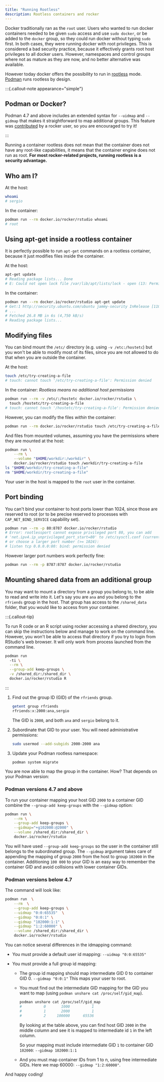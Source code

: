 ```yaml
---
title: "Running Rootless"
description: Rootless containers and rocker
---
```


Docker traditionally ran as the `root` user. Users who wanted to run docker
containers needed to be given `sudo` access and use `sudo docker`, or be added
to the `docker` group, so they could run docker without typing `sudo` first. In
both cases, they were running docker with root privileges. This is considered a
bad security practice, because it effectively grants root
host privileges to all docker users. However, namespaces and control groups where
not as mature as they are now, and no better alternative
was available.

However today docker offers the possibility to
run in [rootless](https://docs.docker.com/engine/security/rootless/) mode.
[Podman](https://podman.io/) runs rootless by design.

:::{.callout-note appearance="simple"}

## Podman or Docker?

Podman 4.7 and above includes an extended syntax for `--uidmap` and `--gidmap` that
makes it straightforward to map additional groups. This feature was 
[contributed](https://github.com/containers/podman/pull/18713)
by a rocker user, so you are encouraged to try it!

:::


Running a container rootless does not mean that the container does not have
any root-like capabilities, it means that the container engine does not run
as root. **For most rocker-related projects, running rootless is a security advantage.**


## Who am I?

At the host:

```{.sh filename="Terminal"}
whoami
# sergio
```

In the container:


```{.sh filename="Terminal"}
podman run --rm docker.io/rocker/rstudio whoami
# root
```

## Using apt-get inside a rootless container

It is perfectly possible to run `apt-get` commands on a
rootless container, because it just modifies files inside the container.

At the host:

```{.sh filename="Terminal"}
apt-get update
# Reading package lists... Done
# E: Could not open lock file /var/lib/apt/lists/lock - open (13: Permission denied)
```

In the container:

```{.sh filename="Terminal"}
podman run --rm docker.io/rocker/rstudio apt-get update
# Get:1 http://security.ubuntu.com/ubuntu jammy-security InRelease [110 kB]
# ...
# Fetched 26.8 MB in 6s (4,750 kB/s)
# Reading package lists...
```

## Modifying files

You can bind mount the `/etc/` directory (e.g. using `-v /etc:/hostetc`) but you won't
be able to modify most of its files, since you are not allowed to do that
when you are outside the container.

At the host:

```{.sh filename="Terminal"}
touch /etc/try-creating-a-file
# touch: cannot touch '/etc/try-creating-a-file': Permission denied
```

In the container: *Rootless means no additional host permissions*

```{.sh filename="Terminal"}
podman run --rm -v /etc/:/hostetc docker.io/rocker/rstudio \
  touch /hostetc/try-creating-a-file
# touch: cannot touch '/hostetc/try-creating-a-file': Permission denied
```

However, you can modify the files *within* the container:

```{.sh filename="Terminal"}
podman run --rm docker.io/rocker/rstudio touch /etc/try-creating-a-file
```

And files from mounted volumes, assuming you have the permissions where they
are mounted at the host:

```{.sh filename="Terminal"}
podman run \
    --rm \
    --volume "$HOME/workdir:/workdir" \
    docker.io/rocker/rstudio touch /workdir/try-creating-a-file
ls "$HOME/workdir/try-creating-a-file"
rm "$HOME/workdir/try-creating-a-file"
```

Your user in the host is mapped to the `root` user in the container.

## Port binding

You can't bind your container to host ports lower than 1024,
since those are reserved to root (or to be precise reserved to processes with
`CAP_NET_BIND_SERVICE` capability set).


```{.sh filename="Terminal"}
podman run --rm -p 80:8787 docker.io/rocker/rstudio
# Error: rootlessport cannot expose privileged port 80, you can add 
# 'net.ipv4.ip_unprivileged_port_start=80' to /etc/sysctl.conf (currently 1024),
# or choose a larger port number (>= 1024):
# listen tcp 0.0.0.0:80: bind: permission denied
```

However larger port numbers work perfectly fine:

```{.sh filename="Terminal"}
podman run --rm -p 8787:8787 docker.io/rocker/rstudio
```

## Mounting shared data from an additional group

You may want to mount a directory from a group you belong to, to be able to read
and write into it. Let's say you are `ana` and you belong to the `rfriends`
group in the host. That group has access to the `/shared_data` folder, that you would
like to access from your container.

:::{.callout-tip}

To run R code or an R script using rocker accessing a shared directory, you
can skip the instructions below and manage to work on the command line. However,
you won't be able to access that directory if you try to login from RStudio's web
browser. It will only work from process launched from the command line.


```{.sh filename="Terminal"}
podman run 
  -ti \
  --rm \
  --group-add keep-groups \
  -v /shared_dir:/shared_dir \
  docker.io/rocker/rstudio R
```
:::



1. Find out the group ID (GID) of the `rfriends` group.

    ```{.sh filename="Terminal"}
    getent group rfriends
    rfriends:x:2000:ana,sergio
    ```

    The GID is `2000`, and both `ana` and `sergio` belong to it.

2. Subordinate that GID to your user. You will need administrative permissions:

    ```{.sh filename="Terminal"}
    sudo usermod --add-subgids 2000-2000 ana
    ```

3. Update your Podman rootless namespace:

    ```{.sh filename="Terminal"}
    podman system migrate
    ```

You are now able to map the group in the container. How? That depends on your Podman version:


### Podman versions 4.7 and above

To run your container mapping your host GID `2000` to a container GID combine
the `--group-add keep-groups` with the `--gidmap` option:

```{.sh filename="Terminal"}
podman run \
    --rm \
    --group-add keep-groups \
    --gidmap="+g102000:@2000" \
    --volume /shared_dir:/shared_dir \
    docker.io/rocker/rstudio
```

You will have used `--group-add keep-groups` so the user in the container still belongs to
the subordinated group. The `--gidmap` argument takes care of appending the mapping of group
`2000` from the host to group `102000` in the container. Additioning `100 000` to your GID is an
easy way to remember the container GID and avoid collisions with lower container GIDs.


### Podman versions below 4.7

The command will look like:

```{.sh filename="Terminal"}
podman run  \
    --rm  \
    --group-add keep-groups \
    --uidmap "0:0:65535"  \
    --gidmap "0:0:1" \
    --gidmap "102000:1:1" \
    --gidmap "1:2:60000" \
    --volume /shared_dir:/shared_dir \
    docker.io/rocker/rstudio
```

You can notice several differences in the idmapping command:

- You must provide a default user id mapping: `--uidmap "0:0:65535"`
- You must provide a full group id mapping:

  * The group id mapping should map intermediate GID 0 to container GID 0.
    `--gidmap "0:0:1"` This maps your user to root.

  * You must find out the intermediate GID mapping for the GID you want to map
    (using `podman unshare cat /proc/self/gid_map`).


    ```{.sh filename="Terminal"}
    podman unshare cat /proc/self/gid_map
    #          0       1000          1
    #          1       2000          1
    #          2     100000      65536
    ```

    By looking at the table above, you can find host GID `2000` in the middle
      column and see it is mapped to intermediate id `1` in the left column.
    
    So your mapping must include intermediate GID `1` to container GID `102000`:
    `--gidmap 102000:1:1`

  * And you must map container IDs from 1 to n, using free intermediate GIDs.
    Here we map 60000: `--gidmap "1:2:60000"`.

And happy coding!
